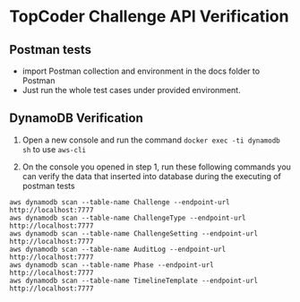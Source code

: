 # TopCoder Challenge API Verification

## Postman tests
- import Postman collection and environment in the docs folder to Postman
- Just run the whole test cases under provided environment.

## DynamoDB Verification
1. Open a new console and run the command `docker exec -ti dynamodb sh` to use `aws-cli`

2. On the console you opened in step 1, run these following commands you can verify the data that inserted into database during the executing of postman tests
```
aws dynamodb scan --table-name Challenge --endpoint-url http://localhost:7777
aws dynamodb scan --table-name ChallengeType --endpoint-url http://localhost:7777
aws dynamodb scan --table-name ChallengeSetting --endpoint-url http://localhost:7777
aws dynamodb scan --table-name AuditLog --endpoint-url http://localhost:7777
aws dynamodb scan --table-name Phase --endpoint-url http://localhost:7777
aws dynamodb scan --table-name TimelineTemplate --endpoint-url http://localhost:7777
```
